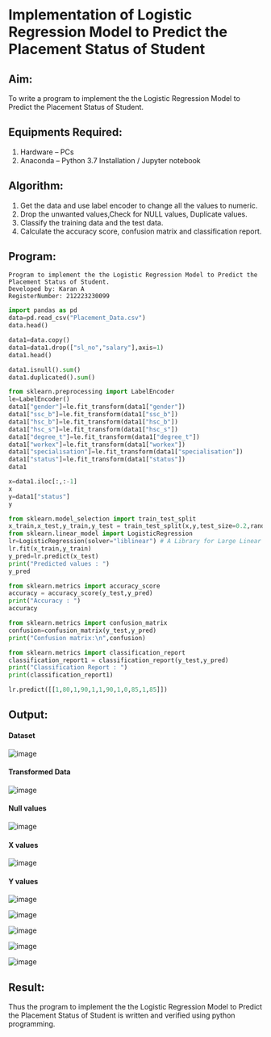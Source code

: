 # Implementation of Logistic Regression Model to Predict the Placement Status of Student

## Aim:
To write a program to implement the the Logistic Regression Model to Predict the Placement Status of Student.

## Equipments Required:
1. Hardware – PCs
2. Anaconda – Python 3.7 Installation / Jupyter notebook

## Algorithm:
1. Get the data and use label encoder to change all the values to numeric.
2. Drop the unwanted values,Check for NULL values, Duplicate values.
3. Classify the training data and the test data.
4. Calculate the accuracy score, confusion matrix and classification report. 

## Program:
```
Program to implement the the Logistic Regression Model to Predict the Placement Status of Student.
Developed by: Karan A
RegisterNumber: 212223230099
```

```python
import pandas as pd
data=pd.read_csv("Placement_Data.csv")
data.head()

data1=data.copy()
data1=data1.drop(["sl_no","salary"],axis=1)
data1.head()

data1.isnull().sum()
data1.duplicated().sum()

from sklearn.preprocessing import LabelEncoder
le=LabelEncoder()
data1["gender"]=le.fit_transform(data1["gender"])
data1["ssc_b"]=le.fit_transform(data1["ssc_b"])
data1["hsc_b"]=le.fit_transform(data1["hsc_b"])
data1["hsc_s"]=le.fit_transform(data1["hsc_s"])
data1["degree_t"]=le.fit_transform(data1["degree_t"])
data1["workex"]=le.fit_transform(data1["workex"])
data1["specialisation"]=le.fit_transform(data1["specialisation"])
data1["status"]=le.fit_transform(data1["status"])
data1

x=data1.iloc[:,:-1]
x
y=data1["status"]
y

from sklearn.model_selection import train_test_split
x_train,x_test,y_train,y_test = train_test_split(x,y,test_size=0.2,random_state=0)
from sklearn.linear_model import LogisticRegression
lr=LogisticRegression(solver="liblinear") # A Library for Large Linear Classification
lr.fit(x_train,y_train)
y_pred=lr.predict(x_test)
print("Predicted values : ")
y_pred

from sklearn.metrics import accuracy_score
accuracy = accuracy_score(y_test,y_pred)
print("Accuracy : ")
accuracy

from sklearn.metrics import confusion_matrix
confusion=confusion_matrix(y_test,y_pred)
print("Confusion matrix:\n",confusion)

from sklearn.metrics import classification_report
classification_report1 = classification_report(y_test,y_pred)
print("Classification Report : ")
print(classification_report1)

lr.predict([[1,80,1,90,1,1,90,1,0,85,1,85]])
```
## Output:
#### Dataset
![image](https://github.com/user-attachments/assets/05d9b94c-37ab-44b0-8101-45acf68877d3)


#### Transformed Data
![image](https://github.com/user-attachments/assets/b848cf09-77d2-4ea7-b240-3eeeb6dfd026)

#### Null values
![image](https://github.com/user-attachments/assets/f6a15ac8-81b9-45ae-bdd9-8ad5815d87ec)


#### X values
![image](https://github.com/user-attachments/assets/0879ca89-d138-4061-ab0c-e4f9e3460a70)

#### Y values
![image](https://github.com/user-attachments/assets/8fa8c51a-11fb-4614-ba03-6b94e7c31f96)


![image](https://github.com/user-attachments/assets/7547ccb3-a788-4aec-8a32-0e5ae5324f36)

![image](https://github.com/user-attachments/assets/c34157e0-5285-4cae-be51-4e1ad6ea8f55)


![image](https://github.com/user-attachments/assets/9f68e769-7e23-45f7-bf42-d4c886bb46a4)

![image](https://github.com/user-attachments/assets/2b3854e4-4cf4-4e7c-bb46-e5011f2b3c2e)

## Result:
Thus the program to implement the the Logistic Regression Model to Predict the Placement Status of Student is written and verified using python programming.
